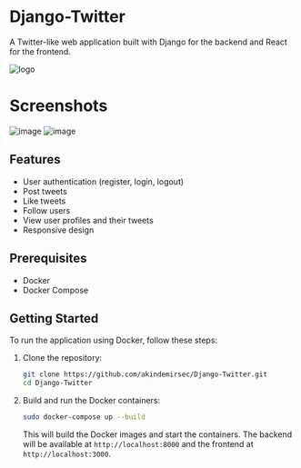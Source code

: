# Django-Twitter

A Twitter-like web application built with Django for the backend and React for the frontend.

![logo](https://github.com/user-attachments/assets/3732f176-9514-4586-8931-4ea5113dcc23)

# Screenshots
![image](https://github.com/user-attachments/assets/09b2ddc2-6d1f-4a9d-bcab-52d38bc803ba)
![image](https://github.com/user-attachments/assets/28920ab0-49de-4366-a153-26223303d3c7)



## Features

- User authentication (register, login, logout)
- Post tweets
- Like tweets
- Follow users
- View user profiles and their tweets
- Responsive design

## Prerequisites

- Docker
- Docker Compose

## Getting Started

To run the application using Docker, follow these steps:

1. Clone the repository:

    ```bash
    git clone https://github.com/akindemirsec/Django-Twitter.git
    cd Django-Twitter
    ```

2. Build and run the Docker containers:

    ```bash
    sudo docker-compose up --build
    ```

    This will build the Docker images and start the containers. The backend will be available at `http://localhost:8000` and the frontend at `http://localhost:3000`.
